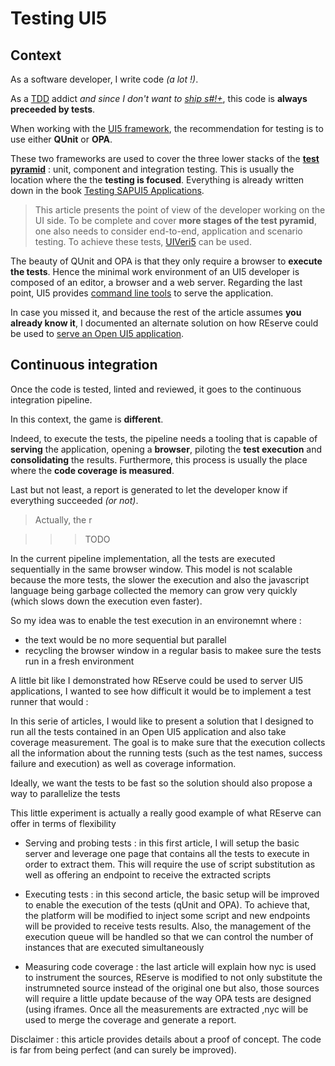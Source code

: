 # Testing UI5

## Context

As a software developer, I write code *(a lot !)*.

As a [TDD](https://en.wikipedia.org/wiki/Test-driven_development) addict *and since I don't want to [ship s#!+](https://www.artima.com/weblogs/viewpost.jsp?thread=7588)*, this code is **always preceeded by tests**.

When working with the [UI5 framework](https://openui5.org/), the recommendation for testing is to use either **QUnit** or **OPA**.

These two frameworks are used to cover the three lower stacks of the [**test pyramid**](https://martinfowler.com/articles/practical-test-pyramid.html) : unit, component and integration testing. This is usually the location where the the **testing is focused**. Everything is already written down in the book [Testing SAPUI5 Applications](https://www.sap-press.com/testing-sapui5-applications_5056/).

> This article presents the point of view of the developer working on the UI side. To be complete and cover **more stages of the test pyramid**, one also needs to consider end-to-end, application and scenario testing. To achieve these tests, [UIVeri5](https://github.com/SAP/ui5-uiveri5) can be used.

The beauty of QUnit and OPA is that they only require a browser to **execute the tests**. Hence the minimal work environment of an UI5 developer is composed of an editor, a browser and a web server. Regarding the last point, UI5 provides [command line tools](https://sap.github.io/ui5-tooling/pages/CLI/) to serve the application.

In case you missed it, and because the rest of the article assumes **you already know it**, I documented an alternate solution on how REserve could be used to [serve an Open UI5 application](../openui5.md).

## Continuous integration

Once the code is tested, linted and reviewed, it goes to the continuous integration pipeline.

In this context, the game is **different**.

Indeed, to execute the tests, the pipeline needs a tooling that is capable of **serving** the application, opening a **browser**, piloting the **test execution** and **consolidating** the results. Furthermore, this process is usually the place where the **code coverage is measured**.

Last but not least, a report is generated to let the developer know if everything succeeded *(or not)*.

> Actually, the r

>>>TODO

In the current pipeline implementation, all the tests are executed sequentially in the same browser window. This model is not scalable because the more tests, the slower the execution and also the javascript language being garbage collected the memory can grow very quickly (which  slows down the execution even faster).

So my idea was to enable the test execution in an environemnt where :
- the text would be no more sequential but parallel
- recycling the browser window in a regular basis to makee sure the tests run in a fresh environment

A little bit like I demonstrated how REserve could be used to server UI5 applications, I wanted to see how difficult it would be to implement a test runner that would :


In this serie of articles, I would like to present a solution that I designed to run all the tests contained in an Open UI5 application and also take coverage measurement.
The goal is to make sure that the execution collects all the information about the running tests (such as the test names, success failure and execution) as well as coverage information.

Ideally, we want the tests to be fast so the solution should also propose a way to parallelize the tests

This little experiment is actually a really good example of what REserve can offer in terms of flexibility


* Serving and probing tests : in this first article, I will setup the basic server and leverage one page that contains all the tests to execute in order to extract them. This will require the use of script substitution as well as offering an endpoint to receive the extracted scripts

* Executing tests : in this second article, the basic setup will be improved to enable the execution of the tests (qUnit and OPA). To achieve that, the platform will be modified to inject some script and new endpoints will be provided to receive tests results. Also,  the management of the execution queue will be handled so that we can control the number of instances that are executed simultaneously

* Measuring code coverage : the last article will explain how nyc is used to instrument the sources, REserve is modified to not only substitute the instrumneted source instead of the original one but also, those sources will require a little update because of the way OPA tests are designed (using iframes. Once all the measurements are extracted ,nyc will be used to merge the coverage and generate a report.

Disclaimer : this article provides details about a proof of concept. The code is far from being perfect (and can surely be improved).